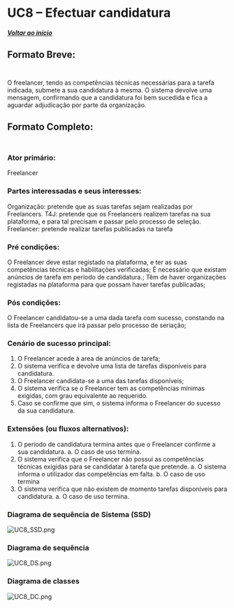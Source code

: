 # UC8 – Efectuar candidatura<br/>

##### [Voltar ao início](https://github.com/ajorgesantosp/upskill_java1_g1/blob/main/README.md)

## Formato Breve:<br/><br/>

O freelancer, tendo as competências técnicas necessárias para a tarefa indicada, submete a sua candidatura à mesma. O sistema devolve uma mensagem, confirmando que a candidatura foi bem sucedida e fica a aguardar adjudicação por parte da organização.

## Formato Completo:<br/><br/>

### Ator primário:<br/>

Freelancer

### Partes interessadas e seus interesses:<br/>

Organização: pretende que as suas tarefas sejam realizadas por Freelancers.
T4J: pretende que os Freelancers realizem tarefas na sua plataforma, e para tal precisam e passar pelo processo de seleção.
Freelancer: pretende realizar tarefas publicadas na tarefa

### Pré condições:<br/>

O Freelancer deve estar registado na plataforma, e ter as suas competências técnicas e habilitações verificadas;
É necessário que existam anúncios de tarefa em período de candidatura.;
Têm de haver organizações registadas na plataforma para que possam haver tarefas publicadas;

### Pós condições:<br/>

O Freelancer candidatou-se a uma dada tarefa com sucesso, constando na lista de Freelancers que irá passar pelo processo de seriação;

### Cenário de sucesso principal:<br/>

1. O Freelancer acede à area de anúncios de tarefa;
2. O sistema verifica e devolve uma lista de tarefas disponíveis para candidatura.
3. O Freelancer candidata-se a uma das tarefas disponíveis;
4. O sistema verifica se o Freelancer tem as competências mínimas exigidas, com grau equivalente ao requerido.
5. Caso se confirme que sim, o sistema informa o Freelancer do sucesso da sua candidatura.

### Extensões (ou fluxos alternativos):<br/>

1. O período de candidatura termina antes que o Freelancer confirme a sua candidatura.
   a. O caso de uso termina.
2. O sistema verifica que o Freelancer não possui as competências técnicas exigidas para se candidatar à tarefa que pretende.
   a. O sistema informa o utilizador das competências em falta.
   b. O caso de uso termina
3. O sistema verifica que não existem de momento tarefas disponíveis para candidatura.
   a. O caso de uso termina.

### Diagrama de sequência de Sistema (SSD)<br/>

![UC8_SSD.png](UC8_SSD.png)

### Diagrama de sequência<br/>

![UC8_DS.png](UC8_DS.png)

### Diagrama de classes<br/>

![UC8_DC.png](UC8_DC.png)
